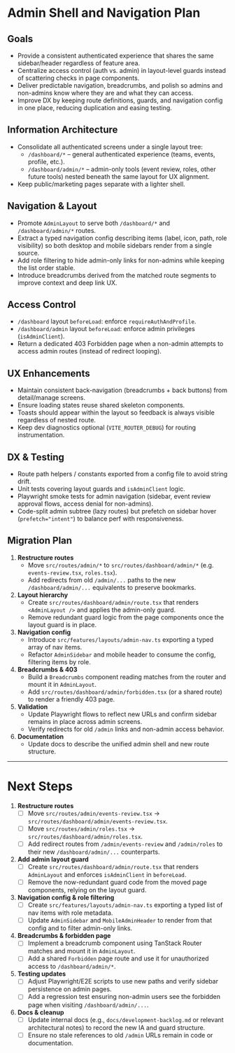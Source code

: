 # Admin Shell and Navigation Plan

## Goals

- Provide a consistent authenticated experience that shares the same sidebar/header regardless of feature area.
- Centralize access control (auth vs. admin) in layout-level guards instead of scattering checks in page components.
- Deliver predictable navigation, breadcrumbs, and polish so admins and non-admins know where they are and what they can access.
- Improve DX by keeping route definitions, guards, and navigation config in one place, reducing duplication and easing testing.

## Information Architecture

- Consolidate all authenticated screens under a single layout tree:
  - `/dashboard/*` – general authenticated experience (teams, events, profile, etc.).
  - `/dashboard/admin/*` – admin-only tools (event review, roles, other future tools) nested beneath the same layout for UX alignment.
- Keep public/marketing pages separate with a lighter shell.

## Navigation & Layout

- Promote `AdminLayout` to serve both `/dashboard/*` and `/dashboard/admin/*` routes.
- Extract a typed navigation config describing items (label, icon, path, role visibility) so both desktop and mobile sidebars render from a single source.
- Add role filtering to hide admin-only links for non-admins while keeping the list order stable.
- Introduce breadcrumbs derived from the matched route segments to improve context and deep link UX.

## Access Control

- `/dashboard` layout `beforeLoad`: enforce `requireAuthAndProfile`.
- `/dashboard/admin` layout `beforeLoad`: enforce admin privileges (`isAdminClient`).
- Return a dedicated 403 Forbidden page when a non-admin attempts to access admin routes (instead of redirect looping).

## UX Enhancements

- Maintain consistent back-navigation (breadcrumbs + back buttons) from detail/manage screens.
- Ensure loading states reuse shared skeleton components.
- Toasts should appear within the layout so feedback is always visible regardless of nested route.
- Keep dev diagnostics optional (`VITE_ROUTER_DEBUG`) for routing instrumentation.

## DX & Testing

- Route path helpers / constants exported from a config file to avoid string drift.
- Unit tests covering layout guards and `isAdminClient` logic.
- Playwright smoke tests for admin navigation (sidebar, event review approval flows, access denial for non-admins).
- Code-split admin subtree (lazy routes) but prefetch on sidebar hover (`prefetch="intent"`) to balance perf with responsiveness.

## Migration Plan

1. **Restructure routes**
   - Move `src/routes/admin/*` to `src/routes/dashboard/admin/*` (e.g. `events-review.tsx`, `roles.tsx`).
   - Add redirects from old `/admin/...` paths to the new `/dashboard/admin/...` equivalents to preserve bookmarks.
2. **Layout hierarchy**
   - Create `src/routes/dashboard/admin/route.tsx` that renders `<AdminLayout />` and applies the admin-only guard.
   - Remove redundant guard logic from the page components once the layout guard is in place.
3. **Navigation config**
   - Introduce `src/features/layouts/admin-nav.ts` exporting a typed array of nav items.
   - Refactor `AdminSidebar` and mobile header to consume the config, filtering items by role.
4. **Breadcrumbs & 403**
   - Build a `Breadcrumbs` component reading matches from the router and mount it in `AdminLayout`.
   - Add `src/routes/dashboard/admin/forbidden.tsx` (or a shared route) to render a friendly 403 page.
5. **Validation**
   - Update Playwright flows to reflect new URLs and confirm sidebar remains in place across admin screens.
   - Verify redirects for old `/admin` links and non-admin access behavior.
6. **Documentation**
   - Update docs to describe the unified admin shell and new route structure.

---

# Next Steps

1. **Restructure routes**
   - [ ] Move `src/routes/admin/events-review.tsx` → `src/routes/dashboard/admin/events-review.tsx`.
   - [ ] Move `src/routes/admin/roles.tsx` → `src/routes/dashboard/admin/roles.tsx`.
   - [ ] Add redirect routes from `/admin/events-review` and `/admin/roles` to their new `/dashboard/admin/...` counterparts.

2. **Add admin layout guard**
   - [ ] Create `src/routes/dashboard/admin/route.tsx` that renders `AdminLayout` and enforces `isAdminClient` in `beforeLoad`.
   - [ ] Remove the now-redundant guard code from the moved page components, relying on the layout guard.

3. **Navigation config & role filtering**
   - [ ] Create `src/features/layouts/admin-nav.ts` exporting a typed list of nav items with role metadata.
   - [ ] Update `AdminSidebar` and `MobileAdminHeader` to render from that config and to filter admin-only links.

4. **Breadcrumbs & forbidden page**
   - [ ] Implement a breadcrumb component using TanStack Router matches and mount it in `AdminLayout`.
   - [ ] Add a shared `Forbidden` page route and use it for unauthorized access to `/dashboard/admin/*`.

5. **Testing updates**
   - [ ] Adjust Playwright/E2E scripts to use new paths and verify sidebar persistence on admin pages.
   - [ ] Add a regression test ensuring non-admin users see the forbidden page when visiting `/dashboard/admin/...`.

6. **Docs & cleanup**
   - [ ] Update internal docs (e.g., `docs/development-backlog.md` or relevant architectural notes) to record the new IA and guard structure.
   - [ ] Ensure no stale references to old `/admin` URLs remain in code or documentation.
